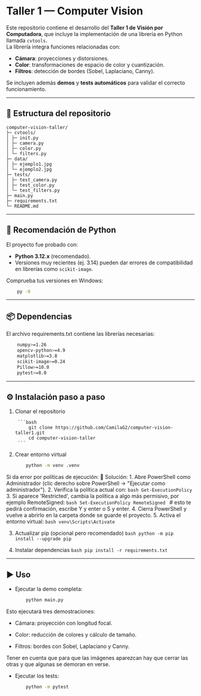 # Taller 1 — Computer Vision

Este repositorio contiene el desarrollo del **Taller 1 de Visión por Computadora**, que incluye la implementación de una librería en Python llamada `cvtools`.  
La librería integra funciones relacionadas con:
- **Cámara**: proyecciones y distorsiones.
- **Color**: transformaciones de espacio de color y cuantización.
- **Filtros**: detección de bordes (Sobel, Laplaciano, Canny).

Se incluyen además **demos** y **tests automáticos** para validar el correcto funcionamiento.

---

## 📂 Estructura del repositorio

```
computer-vision-taller/
├─ cvtools/
│ ├─ init.py
│ ├─ camera.py
│ ├─ color.py
│ └─ filters.py
├─ data/
│ ├─ ejemplo1.jpg
│ └─ ejemplo2.jpg
├─ tests/
│ ├─ test_camera.py
│ ├─ test_color.py
│ └─ test_filters.py
├─ main.py
├─ requirements.txt
└─ README.md
```

---

## 🐍 Recomendación de Python

El proyecto fue probado con:

- **Python 3.12.x** (recomendado).  
- Versiones muy recientes (ej. 3.14) pueden dar errores de compatibilidad en librerías como `scikit-image`.

Comprueba tus versiones en Windows:
```bash
    py -0
```

---

## 📦 Dependencias

El archivo requirements.txt contiene las librerías necesarias:
```bash
    numpy>=1.26
    opencv-python>=4.9
    matplotlib>=3.8
    scikit-image>=0.24
    Pillow>=10.0
    pytest>=8.0

```

---

## ⚙️ Instalación paso a paso

1. Clonar el repositorio

        ```bash
            git clone https://github.com/CamilaG2/computer-vision-taller1.git
            cd computer-vision-taller
        ```

2. Crear entorno virtual

    ```bash
        python -m venv .venv
    ```

Si da error por políticas de ejecución:
    🔧 Solución:
        1. Abre PowerShell como Administrador (clic derecho sobre PowerShell → "Ejecutar como administrador").
        2. Verifica la política actual con: 
                ```bash
                    Get-ExecutionPolicy
                ```
        3. Si aparece 'Restricted', cambia la política a algo más permisivo, por ejemplo RemoteSigned:
                ```bash
                    Set-ExecutionPolicy RemoteSigned
                ```
                # esto te pedirá confirmación, escribe Y y enter o S y enter.
        4. Cierra PowerShell y vuelve a abrirlo en la carpeta donde se guarde el proyecto.
        5. Activa el entorno virtual: 
                ```bash
                    venv\Scripts\Activate
                ```

3. Actualizar pip (opcional pero recomendado)
        ```bash
            python -m pip install --upgrade pip
        ```

4. Instalar dependencias
        ```bash
            pip install -r requirements.txt
        ```

---

## ▶️ Uso

- Ejecutar la demo completa:

    ```bash
        python main.py
    ```

Esto ejecutará tres demostraciones:

- Cámara: proyección con longitud focal.

- Color: reducción de colores y cálculo de tamaño.

- Filtros: bordes con Sobel, Laplaciano y Canny.
    
Tener en cuenta que para que las imágenes aparezcan hay que cerrar las otras y que algunas se demoran en verse.

- Ejecutar los tests:

    ```bash
        python -m pytest
    ```
